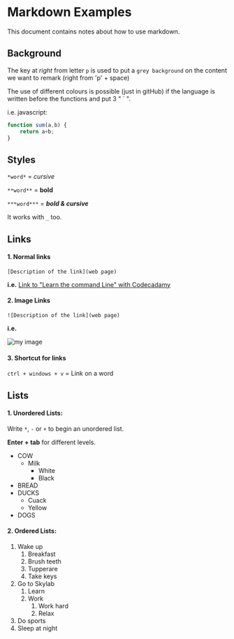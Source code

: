 # Markdown Examples

This document contains notes about how to use markdown.


## Background 

The key at _right_ from letter `p` is used to put a `grey background` on the content we want to remark (right from 'p' + space)

The use of different colours is possible (just in gitHub) if the language is written before the functions and put 3 " ` ".

i.e. javascript:

```javascript 
function sum(a,b) {
    return a+b;
}
```


## Styles

`*word*` = *cursive*

`**word**` = **bold**

`***word***` = ***bold & cursive***

It works with `_` too.


## Links

#### 1. Normal links

`[Description of the link](web page)`

**i.e.** [Link to "Learn the command Line" with Codecadamy](https://www.codecademy.com/learn/learn-the-command-line)

#### 2. Image Links

`![Description of the link](web page)`

**i.e.**

 ![my image](http://jsequeiros.com/sites/default/files/imagen-cachorro-comprimir.jpg?1399003306)

#### 3. Shortcut for links

`ctrl + windows + v` = Link on a word


## Lists

#### 1. Unordered Lists:

Write `*`, `-` or `+` to begin an unordered list. 

**Enter + tab** for different levels.

* COW
    - Milk
        + White
        + Black
* BREAD
* DUCKS
    - Cuack
    - Yellow
* DOGS

#### 2. Ordered Lists:

1. Wake up
    1. Breakfast
    2. Brush teeth
    3. Tupperare
    4. Take keys
2. Go to Skylab
    1. Learn
    2. Work
        1. Work hard
        2. Relax
3. Do sports
5. Sleep at night

